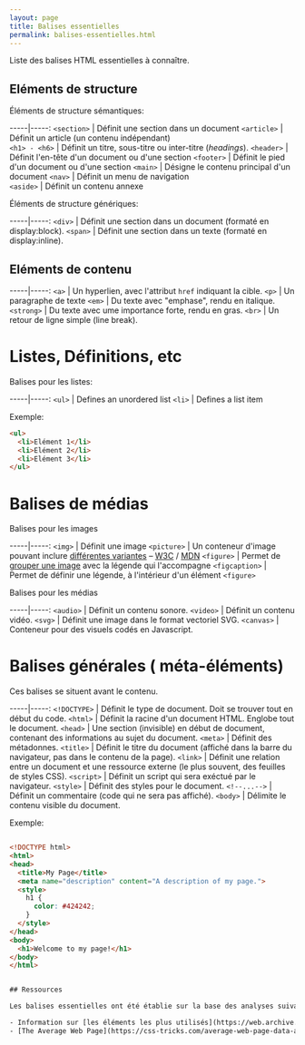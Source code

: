 ```yaml
---
layout: page
title: Balises essentielles
permalink: balises-essentielles.html
---
```


Liste des balises HTML essentielles à connaître.

## Eléments de structure

Éléments de structure sémantiques:

-----|-----:
`<section>` | Définit une section dans un document
`<article>` | Définit un article (un contenu indépendant)  
`<h1> - <h6>` | Définit un titre, sous-titre ou inter-titre (*headings*).
`<header>` | Définit l'en-tête d'un document ou d'une section
`<footer>` | Définit le pied d'un document ou d'une section 
`<main>` | Désigne le contenu principal d'un document 
`<nav>` | Définit un menu de navigation  
`<aside>` | Définit un contenu annexe

Éléments de structure génériques:

-----|-----:
`<div>` | Définit une section dans un document (formaté en display:block).
`<span>` | Définit une section dans un texte (formaté en display:inline).

## Eléments de contenu

-----|-----:
`<a>` | Un hyperlien, avec l'attribut `href` indiquant la cible. 
`<p>` | Un paragraphe de texte 
`<em>` | Du texte avec "emphase", rendu en italique. 
`<strong>` | Du texte avec ume importance forte, rendu en gras.
`<br>` | Un retour de ligne simple (line break).


Listes, Définitions, etc
===

Balises pour les listes:

-----|-----:
`<ul>` | Defines an unordered list
`<li>` | Defines a list item

Exemple: 

```html
<ul>
  <li>Elément 1</li>
  <li>Elément 2</li>
  <li>Elément 3</li>
</ul>
```

Balises de médias
===

Balises pour les images

-----|-----:
`<img>` | Définit une image
`<picture>` | Un conteneur d'image pouvant inclure [différentes variantes](https://cours-web.ch/media/25-balise-picture.html) – [W3C](http://w3c.github.io/html/semantics-embedded-content.html#the-picture-element) / [MDN](https://developer.mozilla.org/fr/docs/Web/HTML/Element/picture)
`<figure>` | Permet de [grouper une image](https://cours-web.ch/media/20-balise-figure.html) avec la légende qui l'accompagne
`<figcaption>` | Permet de définir une légende, à l'intérieur d'un élément `<figure>`

Balises pour les médias

-----|-----:
`<audio>` | Définit un contenu sonore.
`<video>` | Définit un contenu vidéo.
`<svg>` | Définit une image dans le format vectoriel SVG.
`<canvas>` | Conteneur pour des visuels codés en Javascript.


Balises générales ( méta-éléments)
===

Ces balises se situent avant le contenu.

-----|-----:
`<!DOCTYPE>` | Définit le type de document. Doit se trouver tout en début du code.
`<html>` | Définit la racine d'un document HTML. Englobe tout le document. 
`<head>` | Une section (invisible) en début de document, contenant des informations au sujet du document.
`<meta>` | Définit des métadonnes.
`<title>` | Définit le titre du document (affiché dans la barre du navigateur, pas dans le contenu de la page).
`<link>` | Définit une relation entre un document et une ressource externe (le plus souvent, des feuilles de styles CSS).
`<script>` | Définit un script qui sera exéctué par le navigateur.
`<style>` | Définit des styles pour le document.
`<!--...-->` | Définit un commentaire (code qui ne sera pas affiché).
`<body>` | Délimite le contenu visible du document.

Exemple:

```html

<!DOCTYPE html>
<html>
<head>
  <title>My Page</title>
  <meta name="description" content="A description of my page.">
  <style>
    h1 {
      color: #424242;
    }
  </style>
</head>
<body>
  <h1>Welcome to my page!</h1>
</body>
</html>


## Ressources

Les balises essentielles ont été établie sur la base des analyses suivantes:

- Information sur [les éléments les plus utilisés](https://web.archive.org/web/20131003124411/https://developers.google.com/webmasters/state-of-the-web/2005/pages), analyse statistique établie par Ian Hickson pour Google en 2005, portant sur 1 millard de sites.
- [The Average Web Page](https://css-tricks.com/average-web-page-data-analyzing-8-million-websites/), analyse établie en 2016, pourtant sur 8 millions de sites.